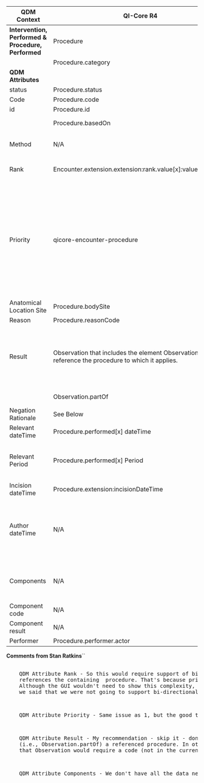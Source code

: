 <table class="grid">
  <thead>
    <tr>
      <th><strong>QDM Context</strong></th>
      <th><strong>QI-Core R4</strong></th>
      <th><strong>Comments</strong></th>
      <th><strong>Conversion</strong></th>
    </tr>
  </thead>
  <tbody>
    <tr>
      <td><strong>Intervention, Performed & Procedure, Performed</strong></td>
      <td>Procedure</td>
      <td>&nbsp;</td>
      <td>&nbsp;</td>
    </tr>
    <tr>
      <td>&nbsp;</td>
      <td>Procedure.category</td>
      <td>Helps differentiate “intervention” from “procedure”</td>
      <td>&nbsp;</td>
    </tr>
    <tr>
      <td><strong>QDM Attributes</strong></td>
      <td>&nbsp;</td>
      <td>&nbsp;</td>
      <td>&nbsp;</td>
    </tr>
    <tr>
      <td>status</td>
      <td>Procedure.status</td>
      <td>constrain to “completed”</td>
      <td>Procedure.ProcedureStatus.COMPLETED</td>
    </tr>
    <tr>
      <td>Code</td>
      <td>Procedure.code</td>
      <td>&nbsp;</td>
      <td>qdmDataElement.getDataElementCodes()</td>
    </tr>
    <tr>
      <td>id</td>
      <td>Procedure.id</td>
      <td>&nbsp;</td>
      <td>qdmDataElement.get_id()</td>
    </tr>
    <tr>
      <td>&nbsp;</td>
      <td>Procedure.basedOn</td>
      <td>A reference to a resource that contains details of the request for this procedure.</td>
      <td>&nbsp;</td>
    </tr>
    <tr>
      <td>Method</td>
      <td>N/A</td>
      <td>Procedure.method does not exist in FHIR. Rather than create an extension, QI-Core’s approach is to assume the Procedure.code includes reference to the method.</td>
      <td>&nbsp;</td>
    </tr>
    <tr>
      <td>Rank</td>
      <td>Encounter.extension.extension:rank.value[x]:valuePositiveInt</td>
      <td>Referenced as attributes of Encounter (Encounter.extension.extension:rank.value[x]:valuePositiveInt).</td>
      <td>Need stan ? How to add rank in a Encounter Extension? See comments below from Stan</td>
    </tr>
    <tr>
      <td>Priority</td>
      <td>qicore-encounter-procedure</td>
      <td>This QDM attribute is intended to reference elective from non-elective procedures.<br><br>QI-Core references procedure.priority based on the relationship of the procedure to the Encounter; hence, Encounter.procedure (which is an extension). <br><br>The elective nature of a procedure can also be referenced based on the elective nature of an Encounter (Encounter.priority) for which the respective procedure is a principal procedure.<br><br>The concept may also be addressed as an Encounter, Order or Procedure, Order (both using ServiceRequest) and ServiceRequest.priority.</td>
      <td>Need stan ? Comments make little sense to non expert? See comments below from Stan </td>
    </tr>
    <tr>
      <td>Anatomical Location Site</td>
      <td>Procedure.bodySite</td>
      <td>&nbsp;</td>
      <td>Not mapped</td>
    </tr>
    <tr>
      <td>Reason</td>
      <td>Procedure.reasonCode</td>
      <td>&nbsp;</td>
      <td>qdmDataElement.getReason()</td>
    </tr>
    <tr>
      <td>Result</td>
      <td>Observation that includes the element Observation.partOf to reference the procedure to which it applies.</td>
      <td>Procedure.report references DiagnosticReport-note, DocumentReference, Composition (histology result, pathology report, surgical report, etc.); the latter two are not QI-Core resources. However, based on feedback regarding the use of the Observation resource, a procedure result might be better referenced as an Observation that includes the element Observation.partOf to reference the procedure to which it applies.</td>
       <td>Need stan ? We have results not sure how to map comments confusing? See comments below from Stan</td>
    </tr>
    <tr>
      <td>&nbsp;</td>
      <td>Observation.partOf</td>
      <td>Reference to a resource that contains details of the request for this procedure.</td>
      <td>&nbsp;</td>
    </tr>
    <tr>
      <td>Negation Rationale</td>
      <td>See Below</td>
      <td>&nbsp;</td>
      <td>&nbsp;</td>
    </tr>
    <tr>
      <td>Relevant dateTime</td>
      <td>Procedure.performed[x] dateTime</td>
      <td>&nbsp;</td>
     <td>   qdmDataElement.getRelevantDatetime() </td>
    </tr>
    <tr>
      <td>Relevant Period</td>
      <td>Procedure.performed[x] Period</td>
      <td>&nbsp;</td>
      <td>qdmDataElement.getRelevantPeriod() -- ****Relevant dateTime< and Relevant Period map to the same Type object in java hapi fhir, If we have both we take period since it has more data****  </td>
    </tr>
    <tr>
      <td>Incision dateTime</td>
      <td>Procedure.extension:incisionDateTime</td>
      <td>&nbsp;</td>
      <td>Map to extension</td>
    </tr>
    <tr>
      <td>Author dateTime</td>
      <td>N/A</td>
      <td>The concept “author” requires a reference to a report about the procedure or about an indication the procedure was not performed. Therefore, the procedure resource does not have a reference to author dateTime. Author dateTime can reference a report about the procedure or an observation describing that result (e.g., Observation with metadata Observation.partOf procedure). However, Procedure.statusReason needs to address a dateTime that it is recorded.</td>
      <td>&nbsp;</td>
    </tr>
    <tr>
      <td>Components</td>
      <td>N/A</td>
      <td>Procedure does not include components and the concept of components references a observation that is a result of the procedure (Observation.partOf) for which that observation has components consistent with the Observation component modeling recommendation in FHIR.</td>
      <td>Need stan ? We have components not sure how to map comments confusing? See comments below from Stan</td>
    </tr>
    <tr>
      <td>Component code</td>
      <td>N/A</td>
      <td>N/A</td>
      <td>N/A</td>
    </tr>
    <tr>
      <td>Component result</td>
      <td>N/A</td>
      <td>N/A</td>
      <td>N/A</td>
    </tr>
    <tr>
      <td>Performer</td>
      <td>Procedure.performer.actor</td>
      <td>&nbsp;</td>
      <td>No data available for Performer</td>
    </tr>
  </tbody>
</table>

<head>
    <strong>Comments from Stan Ratkins</strong>``
</head>
<br>
<br>
<pre>
    QDM Attribute Rank - So this would require support of bi-directional references in Bonnie - procedure that references an encounter that 
    references the containing  procedure. That's because principal procedure (rank = 1) does not have any context outside of an Encounter. 
    Although the GUI wouldn't need to show this complexity, the backend would need to track it. According to our meeting yesterday, 
    we said that we were not going to support bi-directional references for Beta. Do we now want to support bi-directional references?
</pre>
<br>
<pre>
    QDM Attribute Priority - Same issue as 1, but the good thing is that user's of QDM are being told not to use priority
</pre>
<br>
<pre>
    QDM Attribute Result - My recommendation - skip it - don't have all the data. Rationale: Procedure Result is actually an Observation.value that is part of 
    (i.e., Observation.partOf) a referenced procedure. In other words, parent resource would be an Observation that references a procedure using partOf; 
    that Observation would require a code (not in the current data set) and it's associated value (which would be coming from the QDM result attribute).
</pre>
<br>
<pre>
    QDM Attribute Components - We don't have all the data needed in QDM to do this mapping, so I recommend skipping this too.
</pre>